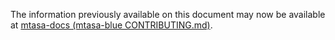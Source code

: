 The information previously available on this document may now be available at [mtasa-docs (mtasa-blue CONTRIBUTING.md)](https://github.com/multitheftauto/mtasa-docs/blob/main/mtasa-blue/CONTRIBUTING.md).
